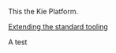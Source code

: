 
This the Kie Platform.



   [Extending the standard tooling](wiki/KieStandardTooling.md)

A test

